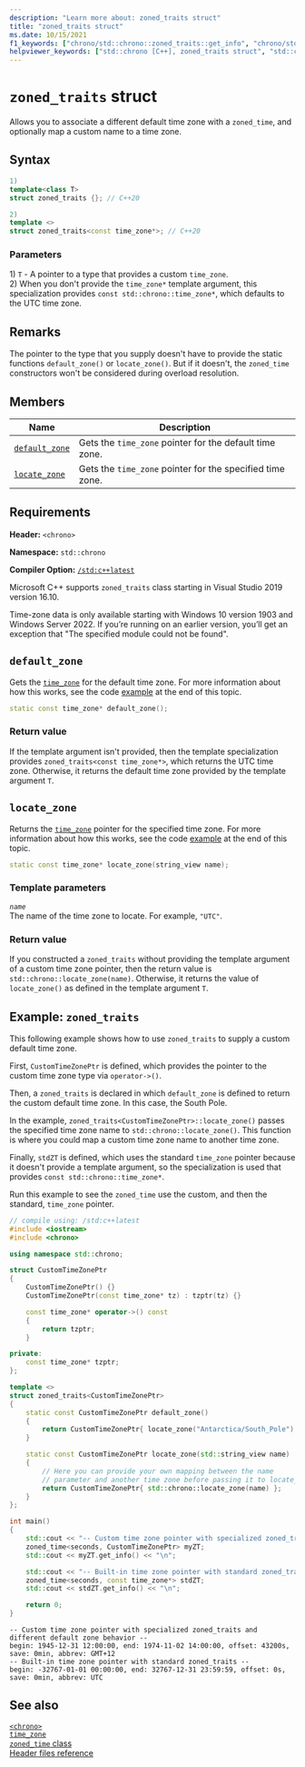 ```yaml
---
description: "Learn more about: zoned_traits struct"
title: "zoned_traits struct"
ms.date: 10/15/2021
f1_keywords: ["chrono/std::chrono::zoned_traits::get_info", "chrono/std::chrono::zoned_traits::default_zone", "chrono/std::chrono::zoned_traits::locate_zone"]
helpviewer_keywords: ["std::chrono [C++], zoned_traits struct", "std::chrono::zoned_traits::default_zone function", "std::chrono::zoned_traits::locate_zone function"]
---
```


# `zoned_traits` struct

Allows you to associate a different default time zone with a `zoned_time`, and optionally map a custom name to a time zone.

## Syntax

```cpp
1)
template<class T>
struct zoned_traits {}; // C++20

2)
template <>
struct zoned_traits<const time_zone*>; // C++20
```

### Parameters

1\) `T` - A pointer to a type that provides a custom `time_zone`.\
2\) When you don't provide the `time_zone*` template argument, this specialization provides `const std::chrono::time_zone*`, which defaults to the UTC time zone.

## Remarks

The pointer to the type that you supply doesn't have to provide the static functions `default_zone()` or `locate_zone()`. But if it doesn't, the `zoned_time` constructors won't be considered during overload resolution.

## Members

|Name|Description|
|-|-|
|[`default_zone`](#default_zone) | Gets the `time_zone` pointer for the default time zone.|
|[`locate_zone`](#locate_zone) | Gets the `time_zone` pointer for the specified time zone. |

## Requirements

**Header:** `<chrono>`

**Namespace:** `std::chrono`

**Compiler Option:** [`/std:c++latest`](../build/reference/std-specify-language-standard-version.md)

Microsoft C++ supports `zoned_traits` class starting in Visual Studio 2019 version 16.10.

Time-zone data is only available starting with Windows 10 version 1903 and Windows Server 2022. If you’re running on an earlier version, you’ll get an exception that "The specified module could not be found".

## <a name="default_zone"></a> `default_zone`

Gets the [`time_zone`](time-zone-class.md) for the default time zone. For more information about how this works, see the code [example](#example-zoned_traits) at the end of this topic.

```cpp
static const time_zone* default_zone();
```

### Return value

If the template argument isn't provided, then the template specialization provides `zoned_traits<const time_zone*>`, which returns the UTC time zone. Otherwise, it returns the default time zone provided by the template argument `T`.

## <a name="locate_zone"></a> `locate_zone`

Returns the [`time_zone`](time-zone-class.md) pointer for the specified time zone. For more information about how this works, see the code [example](#example-zoned_traits) at the end of this topic.

```cpp
static const time_zone* locate_zone(string_view name);
```

### Template parameters

*`name`*\
The name of the time zone to locate. For example, `"UTC"`.

### Return value

If you constructed a `zoned_traits` without providing the template argument of a custom time zone pointer, then the return value is `std::chrono::locate_zone(name)`. Otherwise, it returns the value of `locate_zone()` as defined in the template argument `T`.

## Example: `zoned_traits`

This following example shows how to use `zoned_traits` to supply a custom default time zone.

First, `CustomTimeZonePtr` is defined, which provides the pointer to the custom time zone type via `operator->()`.

Then, a `zoned_traits` is declared in which `default_zone` is defined to return the custom default time zone. In this case, the South Pole.

In the example, `zoned_traits<CustomTimeZonePtr>::locate_zone()` passes the specified time zone name to `std::chrono::locate_zone()`. This function is where you could map a custom time zone name to another time zone.

Finally, `stdZT` is defined, which uses the standard `time_zone` pointer because it doesn't provide a template argument, so the specialization is used that provides `const std::chrono::time_zone*`.

Run this example to see the `zoned_time` use the custom, and then the standard, `time_zone` pointer.

```cpp
// compile using: /std:c++latest
#include <iostream>
#include <chrono>

using namespace std::chrono;

struct CustomTimeZonePtr
{
    CustomTimeZonePtr() {}
    CustomTimeZonePtr(const time_zone* tz) : tzptr(tz) {}

    const time_zone* operator->() const
    {
        return tzptr;
    }

private:
    const time_zone* tzptr;
};

template <>
struct zoned_traits<CustomTimeZonePtr>
{
    static const CustomTimeZonePtr default_zone()
    {
        return CustomTimeZonePtr{ locate_zone("Antarctica/South_Pole") };
    }

    static const CustomTimeZonePtr locate_zone(std::string_view name)
    {
        // Here you can provide your own mapping between the name
        // parameter and another time zone before passing it to locate_zone()
        return CustomTimeZonePtr{ std::chrono::locate_zone(name) };
    }
};

int main()
{
    std::cout << "-- Custom time zone pointer with specialized zoned_traits and different default zone behavior --\n";
    zoned_time<seconds, CustomTimeZonePtr> myZT;
    std::cout << myZT.get_info() << "\n";

    std::cout << "-- Built-in time zone pointer with standard zoned_traits --\n";
    zoned_time<seconds, const time_zone*> stdZT;
    std::cout << stdZT.get_info() << "\n";

    return 0;
}
```

```output
-- Custom time zone pointer with specialized zoned_traits and different default zone behavior --
begin: 1945-12-31 12:00:00, end: 1974-11-02 14:00:00, offset: 43200s, save: 0min, abbrev: GMT+12
-- Built-in time zone pointer with standard zoned_traits --
begin: -32767-01-01 00:00:00, end: 32767-12-31 23:59:59, offset: 0s, save: 0min, abbrev: UTC
```

## See also

[`<chrono>`](chrono.md)\
[`time_zone`](time-zone-class.md)\
[`zoned_time` class](zoned-time-class.md)\
[Header files reference](./cpp-standard-library-header-files.md)